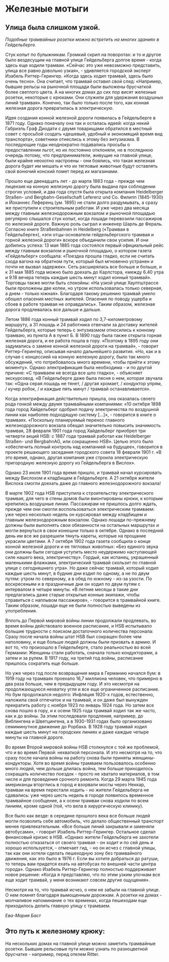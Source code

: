 # Железные мотыги

## Улица была слишком узкой.

*Подобные трамвайные розетки можно встретить на многих зданиях в Гейдельберге.*

Стук копыт по булыжникам. Громкий скрип на поворотах: и то и другое было вездесущим на главной улице Гейдельберга долгое время - когда здесь еще ходили трамваи. «Сейчас это уже невозможно представить, улица все равно довольно узкая», - удивляется городской эксперт Изабель Риттер-Герингер. «Когда здесь ходил трамвай, здесь было очень тесно». Она считает, что трамвай оставил свой след: «Например, бывшие рельсы на рыночной площади были выложены брусчаткой более светлого цвета. А на многих домах до сих пор висят железные розетки, некоторые с крюками. Они служили для удержания воздушных линий трамвая». Конечно, так было только после того, как конная железная дорога превратилась в электрическую.

Идея создания конной железной дороги появилась в Гейдельберге в 1871 году. Однако поначалу она так и осталась идеей: когда некий Габриэль Граф Диодати с двумя товарищами обратился в местный совет с просьбой создать «дешевый, удобный и экономящий время вид транспорта», советники отнеслись к этому без энтузиазма. В последующие годы неоднократно подавались просьбы о предоставлении льгот, но их постоянно отклоняли, не в последнюю очередь потому, что предприниматели, живущие на главной улице, были крайне неохотно настроены - они боялись, что такая железная дорога будет им мешать и что их тягловые животные будут оставлять свой вонючий конский помет перед их магазинами.

Прошло еще двенадцать лет - до марта 1883 года - прежде чем лицензия на конную железную дорогу была выдана при соблюдении строгих условий, и два года спустя была открыта компания Heidelberger Straßen- und Bergbahn-Gesellschaft Leferenz und Co. Филипп (1845-1930) и Йоханнес Леференц (ум. 1895) не стали долго раздумывать, а сразу же приступили к строительным работам. И уже через два месяца между главным железнодорожным вокзалом и рыночной площадью регулярно слышался стук копыт, когда лошади перевозили пассажиров по железной дороге. Важную роль сыграл и инженер Шарль де Фераль. Согласно книге Straßenbahnen in Heidelberg («Трамваи в Гейдельберге»), «эти отцы-основатели гейдельбергского трамвая и горной железной дороги» вскоре объединили свои усилия. И они добились успеха: 13 мая 1885 года состоялся первый официальный рейс между главным вокзалом и рыночной площадью, о котором газета «Гейдельберг» сообщала: «Поездка прошла гладко, если не считать схода вагона на обратном пути, который был мгновенно устранен и почти не вызвал задержек».  Сеть расширялась все больше и больше, и к 31 мая 1885 года можно было доехать до Карлстора, «между 6.40 утра и 9.18 вечера теперь каждые шесть минут ходил конный трамвай». Торговцы также могли быть спокойны: «На узкой улице Хауптштрассе были проложены две колеи, но утром использовалась только северная, а днем - только южная». Благодаря такому решению трамвай умело обошел опасения местных жителей. Опасения по поводу ущерба и сбоев в работе трамвая не оправдались». Таким образом, железная дорога продлевалась все дальше и дальше.

Летом 1886 года конный трамвай ходил по 3,7-километровому маршруту, а 31 лошадь и 24 работника отвечали за доставку жителей Гейдельберга, которые теперь с энтузиазмом относились к конному трамваю, из пункта А в пункт Б. В 1890 году была также открыта горная железная дорога, и ее работа пошла в гору. «Поэтому в 1895 году они задумались о замене конной железной дороги на трамвай», - говорит Риттер-Герингер, описывая начало дальнейшего развития. «Но, как и в случае с концессией на конную железную дорогу, было так много обсуждений, что потребовалось много времени, чтобы прийти к этому моменту». Однако электрификация была необходима - и по другой причине: «С трамваем не всегда все шло гладко», - объясняет экскурсовод. «В Гейдельберге даже была песня о нем, которая звучала так: «Одна серая лошадь не тянет, / другая хромает, / кондуктор упрям, / кучер робок, / и каждые пять минут / трамвай останавливается».

Когда электрификация действительно пришла, она оказалась своего рода гонкой между двумя трамвайными компаниями: «10 октября 1898 года город Хайдельберг одобрил подачу электричества по воздушной линии как наиболее подходящую систему [...]», - говорится в книге о трамваях. «Поскольку планируемый перенос главного железнодорожного вокзала обещал значительно повысить значимость трамвая, 28 февраля 1901 года город Хайдельберг приобрел три четверти акций HSB: с 1887 года трамвай работал как Heidelberger Straßen- und BergbahnAG, или сокращенно HSB». Целью этого было «обеспечить полный контроль над компанией на будущее», говорится в проекте решающего заседания городского совета 18 февраля 1901 г. «В это время, однако, другая компания уже строила электрическую пригородную железную дорогу из Гейдельберга в Вислох». 

Однако 23 июля 1901 года время пришло, и трамвай начал курсировать между Вислохом и кладбищем в Гейдельберге. А 21 октября жители Вислоха смогли доехать даже до главного железнодорожного вокзала!

В марте 1902 года HSB приступила к строительству электрического трамвая, для чего в стены домов были вмонтированы крюки, к которым крепились воздушные линии. Пассажирам не пришлось долго ждать, прежде чем они смогли воспользоваться электрическим трамваем: уже через несколько недель он курсировал между кладбищем и главным железнодорожным вокзалом. Однако лошади по-прежнему должны были выполнять свои обязанности на остальных маршрутах и могли вернуться в свои конюшни только в октябре. Однако в последний день им все же разрешили тянуть кареты, которые на прощание украсили цветами. А 7 октября 1902 года газета сообщила о конце конной железной дороги и ее тягловых животных: «Без единого звука они должны были сегодня уступить место неудержимо наступающей силе нашего века, электричеству». Гордый, как испанец, украшенный маленькими флажками, электрический трамвай скользит по главной улице с сегодняшнего утра». Но даже сейчас трамвай, который ходил каждые шесть минут, в будние дни ездил по одному, а не по двум путям: утром по северному, а в обед по южному - из-за узости. По воскресеньям и в праздничные дни он ходил по двум путям с интервалом в четыре минуты. «В летние месяцы в такие дни предлагались даже старые открытые конные экипажи, чтобы справиться с наплывом пассажиров», - говорится в трамвайной книге. Таким образом, лошади еще не были полностью выведены из употребления.

Вплоть до Первой мировой войны линии продолжали продлевать, во время войны действовало военное расписание, и HSB испытывало большие трудности с поиском достаточного количества персонала: Сразу после начала войны штат HSB был сокращен более чем наполовину, и еще больше людей должны были призвать в армию. И вот то, что произошло в Гейдельберге, стало реальностью во всей Германии: Женщины стали работать, сначала только кондукторами, а затем и за рулем. В 1917 году, на третий год войны, расписание пришлось сократить еще больше.

Но уже через год после возвращения мира в Германию начался бум: в 1919 году на трамваях проехало 16,7 миллиона человек, что примерно в два раза больше, чем в предыдущем году. И это несмотря на продолжающуюся нехватку угля и все еще ограниченное расписание. Но бум продолжался недолго: Инфляция 1920-х годов, естественно, наложила свой отпечаток и на трамвай, и он даже был вынужден прекратить работу с ноября 1923 по январь 1924 года. Но затем все снова пошло в гору, и к осени 1925 года трамвай ходил так же часто, как и до войны. За этим последовали продления, например, до Виблингена и Шветцингена, а в 1930-1931 годах было организовано семиминутное движение до Рорбаха. В 1928 году трамвай ходил каждые шесть минут на городских линиях и даже каждые четыре минуты на главной дороге.

Во время Второй мировой войны HSB столкнулся с той же проблемой, что и во время Первой: нехваткой персонала. И это несмотря на то, что сразу после начала войны на работу снова были приняты женщины-кондукторы. Хотя во время войны трамваем пользовалось особенно много людей, чем дольше длилась война, тем больше приходилось сокращать количество поездок - просто не хватало материалов, в том числе и для проведения срочного ремонта. Когда 29 марта 1945 года американцы вторглись в город и взорвали мосты через Неккар, трамваи на время перестали ходить - но жители Гейдельберга не сдавались: уже через шесть недель в городе появилось временное трамвайное сообщение, а к осени трамваи снова ходили по всем линиям, кроме одной (той, что вела в хирургическую клинику). 

Все было как везде: в середине прошлого века все больше людей могли позволить себе автомобиль, что делало общественный транспорт менее привлекательным. «Все больше линий закрывали и заменяли автобусами», - говорит Изабель Риттер-Герингер. Остальное сделал финансовый кризис в HSB. «Однако жители Гейдельберга не захотели полностью отказаться от своего трамвая - он ходит и по сей день и хорошо используется, - отмечает гид, - но он исчез с главной улицы, так как они хотели сделать пешеходную зону без трамвайного движения, как это было в 1976 г. Если вы хотите добраться до ратуши, то теперь вам придется ехать на автобусах по внешней части центра города». Однако Изабель Риттер-Герингер полностью поддерживает новое решение: «Когда я представляю, что по этим узким улочкам все еще ходит трамвай, у меня возникают совсем другие ощущения».

Несмотря на то, что трамвай исчез, о нем не забыли на главной улице. О нем помнят благодаря вымощенным дорожкам. А розетки на домах - молчаливое напоминание о тех временах, когда пешеходам еще приходилось делить главную улицу с трамваем.

*Ева-Мария Баст*

## Это путь к железному крюку:

На нескольких домах на главной улице можно заметить трамвайные розетки. Бывшие рельсовые пути можно узнать по разноцветной брусчатке - например, перед отелем Ritter. 
